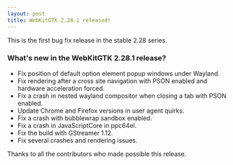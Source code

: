 ```yaml
---
layout: post
title: WebKitGTK 2.28.1 released!
---
```


This is the first bug fix release in the stable 2.28 series.

### What's new in the WebKitGTK 2.28.1 release?

 - Fix position of default option element popup windows under Wayland.
 - Fix rendering after a cross site navigation with PSON enabled and hardware acceleration forced.
 - Fix a crash in nested wayland compositor when closing a tab with PSON enabled.
 - Update Chrome and Firefox versions in user agent quirks.
 - Fix a crash with bubblewrap sandbox enabled.
 - Fix a crash in JavaScriptCore in ppc64el.
 - Fix the build with GStreamer 1.12.
 - Fix several crashes and rendering issues.

Thanks to all the contributors who made possible this release.
